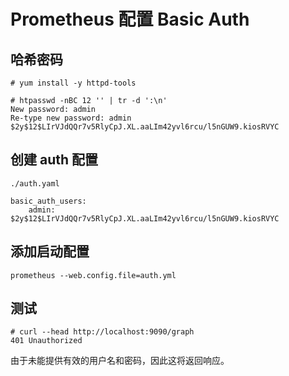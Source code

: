 # Prometheus 配置 Basic Auth
## 哈希密码
```
# yum install -y httpd-tools

# htpasswd -nBC 12 '' | tr -d ':\n'
New password: admin
Re-type new password: admin
$2y$12$LIrVJdQQr7v5RlyCpJ.XL.aaLIm42yvl6rcu/l5nGUW9.kiosRVYC
```

## 创建 auth 配置
``` 
./auth.yaml

basic_auth_users:
    admin: $2y$12$LIrVJdQQr7v5RlyCpJ.XL.aaLIm42yvl6rcu/l5nGUW9.kiosRVYC
```

## 添加启动配置
``` 
prometheus --web.config.file=auth.yml
```

## 测试
``` 
# curl --head http://localhost:9090/graph
401 Unauthorized
```
由于未能提供有效的用户名和密码，因此这将返回响应。